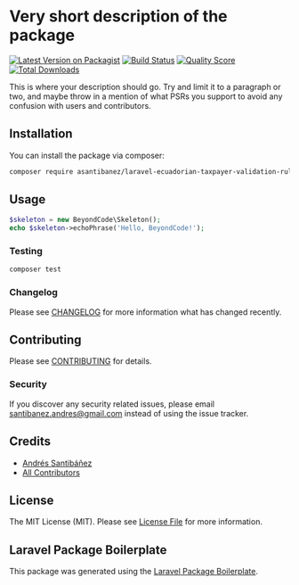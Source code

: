 # Very short description of the package

[![Latest Version on Packagist](https://img.shields.io/packagist/v/asantibanez/laravel-ecuadorian-taxpayer-validation-rule.svg?style=flat-square)](https://packagist.org/packages/asantibanez/laravel-ecuadorian-taxpayer-validation-rule)
[![Build Status](https://img.shields.io/travis/asantibanez/laravel-ecuadorian-taxpayer-validation-rule/master.svg?style=flat-square)](https://travis-ci.org/asantibanez/laravel-ecuadorian-taxpayer-validation-rule)
[![Quality Score](https://img.shields.io/scrutinizer/g/asantibanez/laravel-ecuadorian-taxpayer-validation-rule.svg?style=flat-square)](https://scrutinizer-ci.com/g/asantibanez/laravel-ecuadorian-taxpayer-validation-rule)
[![Total Downloads](https://img.shields.io/packagist/dt/asantibanez/laravel-ecuadorian-taxpayer-validation-rule.svg?style=flat-square)](https://packagist.org/packages/asantibanez/laravel-ecuadorian-taxpayer-validation-rule)

This is where your description should go. Try and limit it to a paragraph or two, and maybe throw in a mention of what PSRs you support to avoid any confusion with users and contributors.

## Installation

You can install the package via composer:

```bash
composer require asantibanez/laravel-ecuadorian-taxpayer-validation-rule
```

## Usage

``` php
$skeleton = new BeyondCode\Skeleton();
echo $skeleton->echoPhrase('Hello, BeyondCode!');
```

### Testing

``` bash
composer test
```

### Changelog

Please see [CHANGELOG](CHANGELOG.md) for more information what has changed recently.

## Contributing

Please see [CONTRIBUTING](CONTRIBUTING.md) for details.

### Security

If you discover any security related issues, please email santibanez.andres@gmail.com instead of using the issue tracker.

## Credits

- [Andrés Santibáñez](https://github.com/asantibanez)
- [All Contributors](../../contributors)

## License

The MIT License (MIT). Please see [License File](LICENSE.md) for more information.

## Laravel Package Boilerplate

This package was generated using the [Laravel Package Boilerplate](https://laravelpackageboilerplate.com).